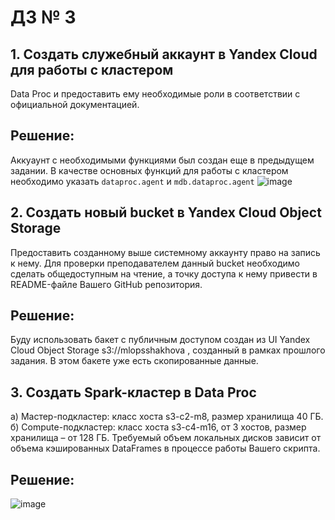 # ДЗ № 3
## 1. Создать служебный аккаунт в Yandex Cloud для работы с кластером
Data Proc и предоставить ему необходимые роли в соответствии с официальной документацией.

## Решение:
Аккуаунт с необходимыми функциями был создан еще в предыдущем задании. В качестве основных функций для работы с кластером необходимо указать ```dataproc.agent``` и ```mdb.dataproc.agent```
![image](https://github.com/shakhovak/MLOps_HW/assets/89096305/6bf6edb3-ce66-4eaf-a7bb-aaaa1ec2a019)

## 2. Создать новый bucket в Yandex Cloud Object Storage
Предоставить созданному выше системному аккаунту право на запись к нему. Для проверки преподавателем данный bucket необходимо сделать общедоступным на чтение, а точку доступа к нему привести в README-файле Вашего GitHub репозитория.

## Решение:
Буду использовать бакет с публичным доступом создан из UI Yandex Cloud Object Storage s3://mlopsshakhova , созданный в рамках прошлого задания. В этом бакете уже есть скопированные данные.

## 3. Создать Spark-кластер в Data Proc
а) Мастер-подкластер: класс хоста s3-c2-m8, размер хранилища 40 ГБ.
б) Compute-подкластер: класс хоста s3-c4-m16, от 3 хостов, размер хранилища – от 128 ГБ. Требуемый объем локальных дисков зависит от объема кэшированных DataFrames в процессе работы Вашего скрипта.

## Решение:
![image](https://github.com/shakhovak/MLOps_HW/assets/89096305/ff61eede-0dd7-4b07-8a72-0b0a9596bb91)





